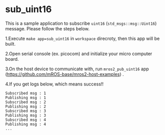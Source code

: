# sub_uint16

This is a sample application to subscribe `uint16` (`std_msgs::msg::Uint16`) message.
Please follow the steps below.

1.Execute `make app=sub_uint16` in `workspace` direcroty, then this app will be built.

2.Open serial console (ex. picocom) and initialize your micro computer board.

3.On the host device to communicate with, run `mros2_pub_uint16` app (https://github.com/mROS-base/mros2-host-examples) .

4.If you get logs below, which means success!!

```
Subscribed msg : 1
Publishing msg : 1
Subscribed msg : 2
Publishing msg : 2
Subscribed msg : 3
Publishing msg : 3
Subscribed msg : 4
Publishing msg : 4
...
```
